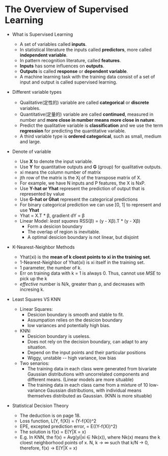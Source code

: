 # The Overview of Supervised Learning


* What is Supervised Learning
	* A set of variables called **inputs**.
	* In statistical literature the inputs called **predictors**, more called **independent variable**.
	* In pattern recognition literature, called **features**.
	* **Inputs** has some influences on **outputs**.
	* **Outputs** is called **response** or **dependent variable**.
	* A machine learning task with the training data consist of a set of input and output is called supervised learning.
	
* Different variable types
	* Qualitative(定性的) variable are called **categorical** or **discrete** variables.
	* Quantitative(定量的) variable are called **continued**, measured in number and **more close in number means more close in nature**.
	* Predict the qualitative variable is __classification__ and we use the term __regression__ for predicting the quantitative variable.
	* A third variable type is __ordered categorical__, such as small, medium and large.
	
* Denote of variable
	* Use __X__ to denote the input variable.
	* Use __Y__ for quantitative outputs and __G__ (group) for qualitative outputs.
	* xi means the column number of matrix
	* jth row of the matrix is the Xj of the transpose matrix of X.
	* For example, we have N inputs and P features, the X is NxP.
	* Use __Y-hat or Yhat__ represent the prediction of output that is represented by value
	* Use __G-hat or Ghat__ represent the categorical predictions
	* For binary categorical prediction we can use [0, 1] to represent and use __Yhat__
	* Yhat = X.T * β, gradient dY = β
	* Linear Model: *least squares* RSS(β) = (y - Xβ).T * (y - Xβ)
		* Form a desicion boundary 
		* The overlap of region is inevitable.
		* A optimal desicion boundary is not linear, but disjoint
	
* K-Nearest-Neighbor Methods
	* Yhat(xi) is the **mean of k cloest points to xi in the training set**.
	* 1-Nearest-Neighbor of Yhat(xi) is xi itself in the training set.
	* 1 parameter, the number of k.
	* Err on training data with k = 1 is always 0. Thus,  cannot use *MSE* to pick up the k
	* *effective* number is N/k, greater than p, and decreases with incresing k.
	

* Least Squares VS KNN
	* Linear Squares:
		* Desicion boundary is smooth and stable to fit.
		* Assumpation relies on the desicion boundary
		* low variances and potentially high bias.
	* KNN:
		* Desicion boundary is useless.
		* Does not rely on the decision boundary, can adapt to any situation.
		* Depend on the input points and their particular positions
		* Wiggy, unstable -- high variance, low bias	
	* Two senarios:
		* The training data in each class were generated from bivariate Gaussian distributions with uncorrelated components and different means. (Linear models are more situable)
		* The training data in each class came from a mixture of 10 low- variance Gaussian distributions, with individual means themselves distributed as Gaussian. (KNN is more situable)

* Statistical Decision Theory
	* The deduction is on page 18.
	* Loss function, L(Y, f(X)) = (Y-f(X))^2
	* EPE, excepted prediction error, = E((Y-f(X))^2)
	* The solution is f(x) = E(Y|X = x)
	* E.g. In KNN, the f(x) = Avg(yi|xi ∈ Nk(x)), where Nk(x) means the k cloest neighborhood points of x. N, k -> ∞  such that k/N -> 0, therefore, f(x) -> E(Y|X = x)
	
	
	
	
	